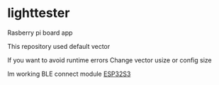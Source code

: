 # lighttester
Rasberry pi board app

This repository used default vector 

If you want to avoid runtime errors Change vector usize or config size

Im working BLE connect module [ESP32S3](https://github.com/yumzi114/eomi_lux)

